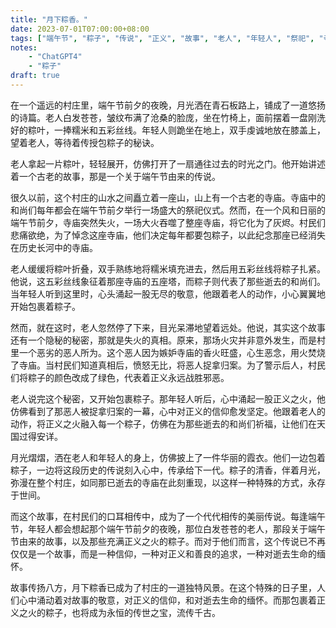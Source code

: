 ```yaml
---
title: "月下粽香。"
date: 2023-07-01T07:00:00+08:00
tags: ["端午节", "粽子", "传说", "正义", "故事", "老人", "年轻人", "祭祀", "寺庙","ChatGPT4"]
notes:
    - "ChatGPT4"
    - "粽子"
draft: true
---
```


在一个遥远的村庄里，端午节前夕的夜晚，月光洒在青石板路上，铺成了一道悠扬的诗篇。老人白发苍苍，皱纹布满了沧桑的脸庞，坐在竹椅上，面前摆着一盘刚洗好的粽叶，一捧糯米和五彩丝线。年轻人则跪坐在地上，双手虔诚地放在膝盖上，望着老人，等待着传授包粽子的秘诀。

老人拿起一片粽叶，轻轻展开，仿佛打开了一扇通往过去的时光之门。他开始讲述着一个古老的故事，那是一个关于端午节由来的传说。

很久以前，这个村庄的山水之间矗立着一座山，山上有一个古老的寺庙。寺庙中的和尚们每年都会在端午节前夕举行一场盛大的祭祀仪式。然而，在一个风和日丽的端午节前夕，寺庙突然失火，一场大火吞噬了整座寺庙，将它化为了灰烬。村民们悲痛欲绝，为了悼念这座寺庙，他们决定每年都要包粽子，以此纪念那座已经消失在历史长河中的寺庙。

老人缓缓将粽叶折叠，双手熟练地将糯米填充进去，然后用五彩丝线将粽子扎紧。他说，这五彩丝线象征着那座寺庙的五座塔，而粽子则代表了那些逝去的和尚们。当年轻人听到这里时，心头涌起一股无尽的敬意，他跟着老人的动作，小心翼翼地开始包裹着粽子。

然而，就在这时，老人忽然停了下来，目光呆滞地望着远处。他说，其实这个故事还有一个隐秘的秘密，那就是失火的真相。原来，那场火灾并非意外发生，而是村里一个恶劣的恶人所为。这个恶人因为嫉妒寺庙的香火旺盛，心生恶念，用火焚烧了寺庙。当村民们知道真相后，愤怒无比，将恶人捉拿归案。为了警示后人，村民们将粽子的颜色改成了绿色，代表着正义永远战胜邪恶。

老人说完这个秘密，又开始包裹粽子。那年轻人听后，心中涌起一股正义之火，他仿佛看到了那恶人被捉拿归案的一幕，心中对正义的信仰愈发坚定。他跟着老人的动作，将正义之火融入每一个粽子，仿佛在为那些逝去的和尚们祈福，让他们在天国过得安详。

月光熠熠，洒在老人和年轻人的身上，仿佛披上了一件华丽的霞衣。他们一边包着粽子，一边将这段历史的传说刻入心中，传承给下一代。粽子的清香，伴着月光，弥漫在整个村庄，如同那已逝去的寺庙在此刻重现，以这样一种特殊的方式，永存于世间。

而这个故事，在村民们的口耳相传中，成为了一个代代相传的美丽传说。每逢端午节，年轻人都会想起那个端午节前夕的夜晚，那位白发苍苍的老人，那段关于端午节由来的故事，以及那些充满正义之火的粽子。而对于他们而言，这个传说已不再仅仅是一个故事，而是一种信仰，一种对正义和善良的追求，一种对逝去生命的缅怀。

故事传扬八方，月下粽香已成为了村庄的一道独特风景。在这个特殊的日子里，人们心中涌动着对故事的敬意，对正义的信仰，和对逝去生命的缅怀。而那包裹着正义之火的粽子，也将成为永恒的传世之宝，流传千古。